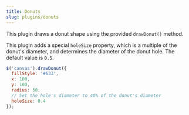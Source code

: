 ```yaml
---
title: Donuts
slug: plugins/donuts
---
```


This plugin draws a donut shape using the provided `drawDonut()` method.

This plugin adds a special `holeSize` property, which is a multiple of the donut's diameter, and determines the diameter of the donut hole. The default value is `0.5`.

```js
$('canvas').drawDonut({
  fillStyle: '#633',
  x: 100,
  y: 100,
  radius: 50,
  // Set the hole's diameter to 40% of the donut's diameter
  holeSize: 0.4
});
```
